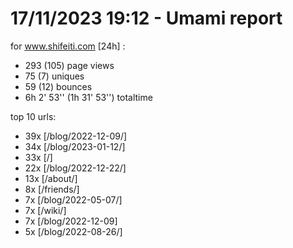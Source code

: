 # 17/11/2023 19:12 - Umami report
for www.shifeiti.com [24h] :

 - 293 (105) page views
 - 75 (7) uniques
 - 59 (12) bounces
 - 6h 2' 53'' (1h 31' 53'') totaltime


top 10 urls:
 - 39x [/blog/2022-12-09/]
 - 34x [/blog/2023-01-12/]
 - 33x [/]
 - 22x [/blog/2022-12-22/]
 - 13x [/about/]
 - 8x [/friends/]
 - 7x [/blog/2022-05-07/]
 - 7x [/wiki/]
 - 7x [/blog/2022-12-09]
 - 5x [/blog/2022-08-26/]


